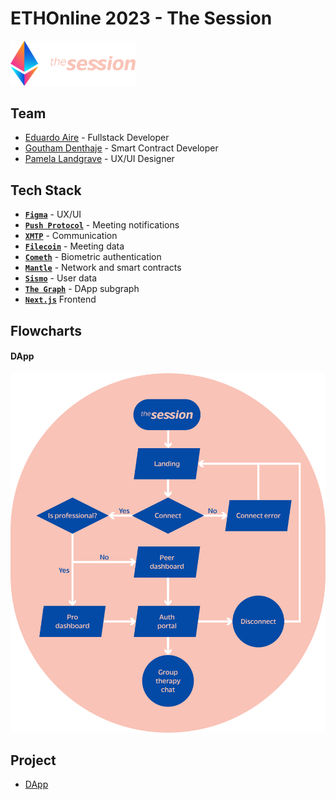 # ETHOnline 2023 - The Session

<img src="./_docs/img/eth-global-the-session.svg" alt="drawing" width="200"/>

## Team

-   [Eduardo Aire](https://github.com/eduairet) - Fullstack Developer
-   [Goutham Denthaje](https://github.com/dkgoutham) - Smart Contract Developer
-   [Pamela Landgrave](https://github.com/PLandgrave) - UX/UI Designer

## Tech Stack

-   [**`Figma`**](https://www.figma.com) - UX/UI
-   [**`Push Protocol`**](https://push.org) - Meeting notifications
-   [**`XMTP`**](https://xmtp.org/built-with-xmtp) - Communication
-   [**`Filecoin`**](https://filecoin.io) - Meeting data
-   [**`Cometh`**](https://cometh.io/) - Biometric authentication
-   [**`Mantle`**](https://www.mantle.xyz) - Network and smart contracts
-   [**`Sismo`**](https://docs.sismo.io) - User data
-   [**`The Graph`**](https://thegraph.com) - DApp subgraph
-   [**`Next.js`**](https://nextjs.org) Frontend

## Flowcharts

#### DApp

![DApp Flowchart](./_docs/img/flowchart-dapp.svg)

## Project

-   [DApp](./the-session-dapp/)
